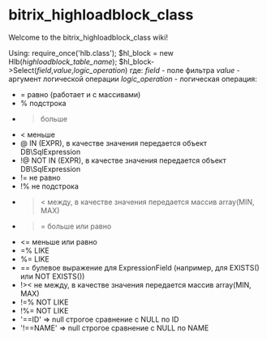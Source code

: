 # bitrix_highloadblock_class

Welcome to the bitrix_highloadblock_class wiki!

Using:
require_once('hlb.class');
$hl_block = new Hlb(_highloadblock_table_name_);
$hl_block->Select(_field_,_value_,_logic_operation_)
где:
_field_ - поле фильтра
_value_ - аргумент логической операции
_logic_operation_ - логическая операция:
* = равно (работает и с массивами)
* % подстрока
* > больше
* < меньше
* @ IN (EXPR), в качестве значения передается объект DB\SqlExpression
* !@ NOT IN (EXPR), в качестве значения передается объект DB\SqlExpression
* != не равно
* !% не подстрока
* >< между, в качестве значения передается массив array(MIN, MAX)
* >= больше или равно
* <= меньше или равно
* =% LIKE
* %= LIKE
* == булевое выражение для ExpressionField (например, для EXISTS() или NOT EXISTS())
* !>< не между, в качестве значения передается массив array(MIN, MAX)
* !=% NOT LIKE
* !%= NOT LIKE
* '==ID' => null строгое сравнение с NULL по ID
* '!==NAME' => null строгое сравнение с NULL по NAME
